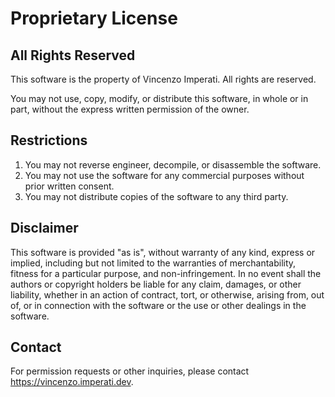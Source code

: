 # Proprietary License

## All Rights Reserved

This software is the property of Vincenzo Imperati. All rights are reserved. 

You may not use, copy, modify, or distribute this software, in whole or in part, without the express written permission of the owner.

## Restrictions

1. You may not reverse engineer, decompile, or disassemble the software.
2. You may not use the software for any commercial purposes without prior written consent.
3. You may not distribute copies of the software to any third party.

## Disclaimer

This software is provided "as is", without warranty of any kind, express or implied, including but not limited to the warranties of merchantability, fitness for a particular purpose, and non-infringement. In no event shall the authors or copyright holders be liable for any claim, damages, or other liability, whether in an action of contract, tort, or otherwise, arising from, out of, or in connection with the software or the use or other dealings in the software.

## Contact

For permission requests or other inquiries, please contact https://vincenzo.imperati.dev.

